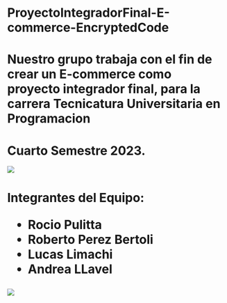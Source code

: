 # ProyectoIntegradorFinal-E-commerce-EncryptedCode
# Nuestro grupo trabaja con el fin de crear un E-commerce como proyecto integrador final, para la carrera Tecnicatura Universitaria en Programacion
# Cuarto Semestre 2023.

<img src="https://encrypted-tbn0.gstatic.com/images?q=tbn:ANd9GcSFaz8rDbvwgPzQDGFFgfFU_JM2YkIfxXCtPg&usqp=CAU">

<h1>
  Integrantes del Equipo:
  
  * Rocio Pulitta 
  * Roberto Perez Bertoli
  * Lucas Limachi
  * Andrea LLavel
  
</h1>
<img src="https://i.pinimg.com/originals/a3/f2/38/a3f238b7943790f2880bb8ec75143796.gif">
